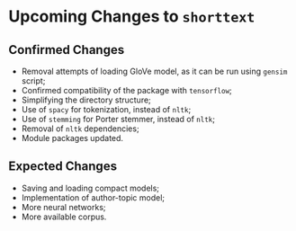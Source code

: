 Upcoming Changes to `shorttext`
===============================

Confirmed Changes
-----------------

* Removal attempts of loading GloVe model, as it can be run using `gensim` script;
* Confirmed compatibility of the package with `tensorflow`;
* Simplifying the directory structure;
* Use of `spacy` for tokenization, instead of `nltk`;
* Use of `stemming` for Porter stemmer, instead of `nltk`;
* Removal of `nltk` dependencies;
* Module packages updated.
 
Expected Changes
----------------

* Saving and loading compact models;
* Implementation of author-topic model;
* More neural networks;
* More available corpus.